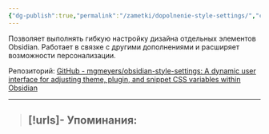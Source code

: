 ```yaml
---
{"dg-publish":true,"permalink":"/zametki/dopolnenie-style-settings/","created":"2024-07-13 14:55","updated":"2024-09-03T16:29:29+03:00"}
---
```


Позволяет выполнять гибкую настройку дизайна отдельных элементов Obsidian. Работает в связке с другими дополнениями и расширяет возможности персонализации.

Репозиторий: [GitHub - mgmeyers/obsidian-style-settings: A dynamic user interface for adjusting theme, plugin, and snippet CSS variables within Obsidian](https://github.com/mgmeyers/obsidian-style-settings)

---
> [!urls]- Упоминания:
> - 